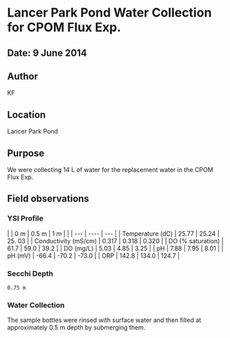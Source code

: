 # Lancer Park Pond Water Collection for CPOM Flux Exp.

## Date: 9 June 2014

## Author

KF

## Location
 
Lancer Park Pond

## Purpose

We were collecting 14 L of water for the replacement water in the CPOM Flux Exp.

## Field observations

### YSI Profile

|   | 0 m | 0.5 m | 1 m |
|   | --- |  ---- | --- |
| Temperature (dC) | 25.77 | 25.24 | 25. 03 |
| Conductivity (mS/cm) | 0.317 | 0.318 | 0.320 |
| DO (% saturation) | 61.7 | 59.0 | 39.2 |
| DO (mg/L) | 5.03 | 4.85 | 3.25 |
| pH | 7.88 | 7.95 | 8.01 |
| pH (mV) | -66.4 | -70.2 | -73.0 |
| ORP | 142.8 | 134.0 | 124.7 |

### Secchi Depth 

`0.75 m `

### Water Collection

The sample bottles were rinsed with surface water and then filled at approximately 0.5 m depth by submerging them.




